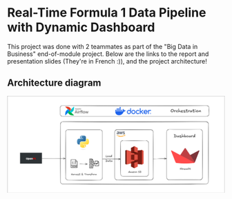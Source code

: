 # Real-Time Formula 1 Data Pipeline with Dynamic Dashboard

This project was done with 2 teammates as part of the "Big Data in Business" end-of-module project.
Below are the links to the report and presentation slides (They're in French :)),  and the project architecture!

## Architecture diagram
![Architecture](architecture.png)



